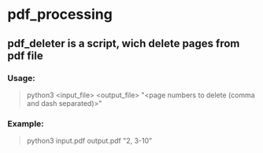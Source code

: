 # pdf_processing

## pdf_deleter is a script, wich delete pages from pdf file

### Usage: 
> python3 <input_file> <output_file> "<page numbers to delete (comma and dash separated)>"

### Example:
> python3 input.pdf output.pdf "2, 3-10"
